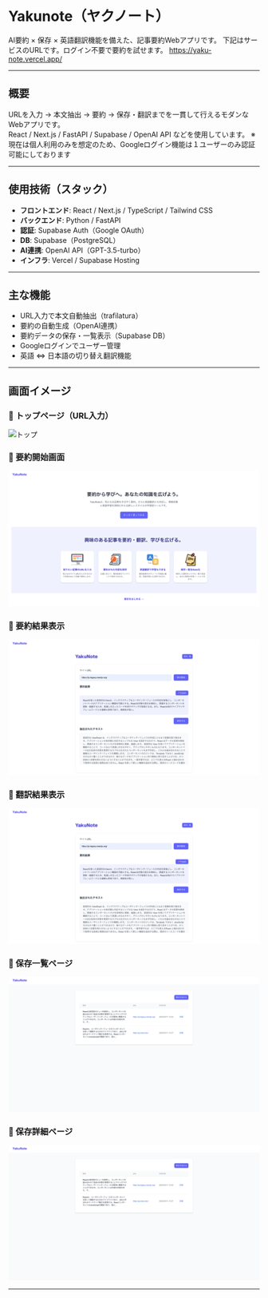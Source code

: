 # Yakunote（ヤクノート）

AI要約 × 保存 × 英語翻訳機能を備えた、記事要約Webアプリです。
下記はサービスのURLです。ログイン不要で要約を試せます。
https://yaku-note.vercel.app/

---

##  概要

URLを入力 → 本文抽出 → 要約 → 保存・翻訳までを一貫して行えるモダンなWebアプリです。  
React / Next.js / FastAPI / Supabase / OpenAI API などを使用しています。
※現在は個人利用のみを想定のため、Googleログイン機能は１ユーザーのみ認証可能にしております

---

##  使用技術（スタック）

- **フロントエンド**: React / Next.js / TypeScript / Tailwind CSS
- **バックエンド**: Python / FastAPI
- **認証**: Supabase Auth（Google OAuth）
- **DB**: Supabase（PostgreSQL）
- **AI連携**: OpenAI API（GPT-3.5-turbo）
- **インフラ**: Vercel / Supabase Hosting

---

## 主な機能

-  URL入力で本文自動抽出（trafilatura）
-  要約の自動生成（OpenAI連携）
-  要約データの保存・一覧表示（Supabase DB）
-  Googleログインでユーザー管理
-  英語 ⇔ 日本語の切り替え翻訳機能

---

## 画面イメージ

### 🔹 トップページ（URL入力）
![トップ](https://raw.githubusercontent.com/HarutoMatsusako/YakuNote/main/images/top.png)

### 🔹 要約開始画面
![トップ](./public/images/top.png)

### 🔹 要約結果表示
![要約結果](./public/images/summary.png)

### 🔹 翻訳結果表示
![要約結果](./public/images/summary.png)

### 🔹 保存一覧ページ
![保存一覧](./public/images/list.png)

### 🔹 保存詳細ページ
![保存一覧](./public/images/list.png)


---

